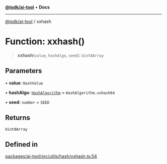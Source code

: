 [**@isdk/ai-tool**](../README.md) • **Docs**

***

[@isdk/ai-tool](../globals.md) / xxhash

# Function: xxhash()

> **xxhash**(`value`, `hashAlgo`, `seed`): `Uint8Array`

## Parameters

• **value**: `HashValue`

• **hashAlgo**: [`HashAlgorithm`](../enumerations/HashAlgorithm.md) = `HashAlgorithm.xxhash64`

• **seed**: `number` = `SEED`

## Returns

`Uint8Array`

## Defined in

[packages/ai-tool/src/utils/hash/xxhash.ts:54](https://github.com/isdk/ai-tool.js/blob/b0813174e9b350ae47231f8e5f885150313123b0/src/utils/hash/xxhash.ts#L54)
